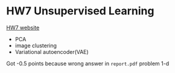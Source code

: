 # HW7 Unsupervised Learning

[HW7 website](https://ntumlta2019.github.io/ml-web-hw7/?fbclid=IwAR0UXLByHYqIk1JbjpdkvIhQcU8wo_hiaV2FkOFP122r46WX2F_Uv2J5lwY)  

- PCA
- image clustering
- Variational autoencoder(VAE)

Got -0.5 points because wrong answer in `report.pdf` problem 1-d
